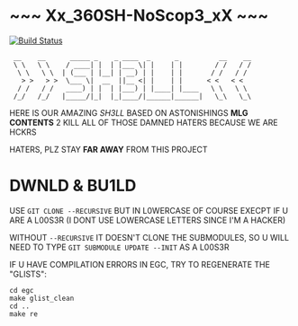 <h1>~~~ Xx_360SH-NoScop3_xX ~~~</h1>

[![Build Status](http://segfault.pro/job/42sh-unit/lastBuild/badge/icon)](http://segfault.pro/job/42sh-unit/lastBuild/)

```
 __    __      _____ _    _ ____  _      _          __    __
 \ \   \ \    / ____| |  | |___ \| |    | |        / /   / /
  \ \   \ \  | (___ | |__| | __) | |    | |       / /   / /
   > >   > >  \___ \|  __  ||__ <| |    | |      < <   < <
  / /   / /   ____) | |  | |___) | |____| |____   \ \   \ \
 /_/   /_/   |_____/|_|  |_|____/|______|______|   \_\   \_\

```

HERE IS OUR AMAZING *SH3LL* BASED ON ASTONISHINGS **MLG CONTENTS**
2 KILL ALL OF THOSE DAMNED HATERS BECAUSE WE ARE HCKRS

HATERS, PLZ STAY **FAR AWAY** FROM THIS PROJECT



# DWNLD & BU1LD

USE `GIT CLONE --RECURSIVE` BUT IN L0WERCASE OF COURSE EXECPT IF
U ARE A L00S3R (I DONT USE LOWERCASE LETTERS SINCE I'M A HACKER)

WITHOUT `--RECURSIVE` IT DOESN'T CLONE THE SUBMODULES, SO U WILL
NEED TO TYPE `GIT SUBMODULE UPDATE --INIT` AS A L00S3R

IF U HAVE COMPILATION ERRORS IN EGC, TRY TO REGENERATE THE "GLISTS":

```
cd egc
make glist_clean
cd ..
make re
```
